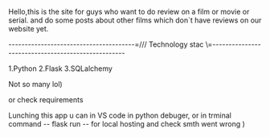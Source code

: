 Hello,this is the site for guys who want to do review on a film or movie or serial. and do some posts about other films which don`t have reviews on our website yet.

---------------------------------------=/// Technology stac \\\=---------------------------------------------------

1.Python
2.Flask
3.SQLalchemy

Not so many lol)

or check requirements

Lunching this app u can in VS code in python debuger, or in trminal command -- flask run -- for local hosting and check smth went wrong )
